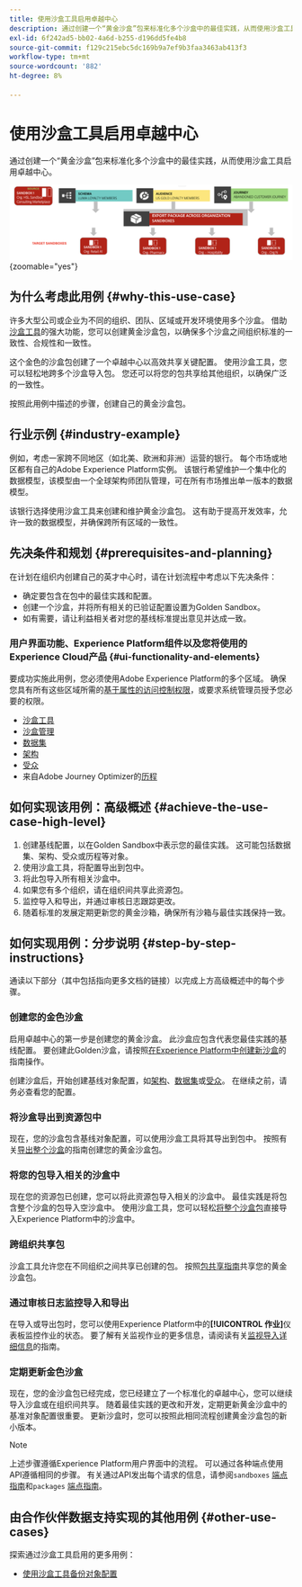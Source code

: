 ```yaml
---
title: 使用沙盒工具启用卓越中心
description: 通过创建一个“黄金沙盒”包来标准化多个沙盒中的最佳实践，从而使用沙盒工具启用卓越中心。
exl-id: 6f242ad5-bb02-4a6d-b255-d196dd5fe4b8
source-git-commit: f129c215ebc5dc169b9a7ef9b3faa3463ab413f3
workflow-type: tm+mt
source-wordcount: '882'
ht-degree: 8%

---
```


# 使用沙盒工具启用卓越中心

通过创建一个“黄金沙盒”包来标准化多个沙盒中的最佳实践，从而使用沙盒工具启用卓越中心。

![跨不同组织导出包的概述](../images/use-cases/packages-across-orgs.png){zoomable="yes"}

## 为什么考虑此用例 {#why-this-use-case}

许多大型公司或企业为不同的组织、团队、区域或开发环境使用多个沙盒。 借助[沙盒工具](../ui/sandbox-tooling.md)的强大功能，您可以创建黄金沙盒包，以确保多个沙盒之间组织标准的一致性、合规性和一致性。

这个金色的沙盒包创建了一个卓越中心以高效共享关键配置。 使用沙盒工具，您可以轻松地跨多个沙盒导入包。 您还可以将您的包共享给其他组织，以确保广泛的一致性。

按照此用例中描述的步骤，创建自己的黄金沙盒包。

## 行业示例 {#industry-example}

例如，考虑一家跨不同地区（如北美、欧洲和非洲）运营的银行。 每个市场或地区都有自己的Adobe Experience Platform实例。 该银行希望维护一个集中化的数据模型，该模型由一个全球架构师团队管理，可在所有市场推出单一版本的数据模型。

该银行选择使用沙盒工具来创建和维护黄金沙盒包。 这有助于提高开发效率，允许一致的数据模型，并确保跨所有区域的一致性。

## 先决条件和规划 {#prerequisites-and-planning}

在计划在组织内创建自己的英才中心时，请在计划流程中考虑以下先决条件：

- 确定要包含在包中的最佳实践和配置。
- 创建一个沙盒，并将所有相关的已验证配置设置为Golden Sandbox。
- 如有需要，请让利益相关者对您的基线标准提出意见并达成一致。

### 用户界面功能、Experience Platform组件以及您将使用的Experience Cloud产品 {#ui-functionality-and-elements}

要成功实施此用例，您必须使用Adobe Experience Platform的多个区域。 确保您具有所有这些区域所需的[基于属性的访问控制权限](../../access-control/abac/overview.md)，或要求系统管理员授予您必要的权限。

- [沙盒工具](../ui/sandbox-tooling.md)
- [沙盒管理](../ui/user-guide.md)
- [数据集](../../catalog/datasets/overview.md)
- [架构](../../xdm//home.md)
- [受众](../../segmentation/home.md)
- 来自Adobe Journey Optimizer的[历程](https://experienceleague.adobe.com/zh-hans/docs/journey-optimizer/using/orchestrate-journeys/journey)

## 如何实现该用例：高级概述 {#achieve-the-use-case-high-level}

1. 创建基线配置，以在Golden Sandbox中表示您的最佳实践。 这可能包括数据集、架构、受众或历程等对象。
2. 使用沙盒工具，将配置导出到包中。
3. 将此包导入所有相关沙盒中。
4. 如果您有多个组织，请在组织间共享此资源包。
5. 监控导入和导出，并通过审核日志跟踪更改。
6. 随着标准的发展定期更新您的黄金沙箱，确保所有沙箱与最佳实践保持一致。

## 如何实现用例：分步说明 {#step-by-step-instructions}

通读以下部分（其中包括指向更多文档的链接）以完成上方高级概述中的每个步骤。

### 创建您的金色沙盒

启用卓越中心的第一步是创建您的黄金沙盒。 此沙盒应包含代表您最佳实践的基线配置。 要创建此Golden沙盒，请按照[在Experience Platform中创建新沙盒](../ui/user-guide.md#create-a-new-sandbox)的指南操作。

创建沙盒后，开始创建基线对象配置，如[架构](../../xdm/ui/resources/schemas.md#create-a-new-schema)、[数据集](../../catalog/datasets/user-guide.md#create-a-dataset)或[受众](../../segmentation/ui/segment-builder.md)。 在继续之前，请务必查看您的配置。

### 将沙盒导出到资源包中

现在，您的沙盒包含基线对象配置，可以使用沙盒工具将其导出到包中。 按照有关[导出整个沙盒](../ui/sandbox-tooling.md#export-an-entire-sandbox)的指南创建您的黄金沙盒包。

### 将您的包导入相关的沙盒中

现在您的资源包已创建，您可以将此资源包导入相关的沙盒中。 最佳实践是将包含整个沙盒的包导入空沙盒中。 使用沙盒工具，您可以轻松[将整个沙盒包](../../sandboxes/ui/sandbox-tooling.md#import-the-entire-sandbox-package)直接导入Experience Platform中的沙盒中。

### 跨组织共享包

沙盒工具允许您在不同组织之间共享已创建的包。 按照[包共享指南](../../sandboxes/ui/sharing-packages-across-orgs.md)共享您的黄金沙盒包。

### 通过审核日志监控导入和导出

在导入或导出包时，您可以使用Experience Platform中的&#x200B;**[!UICONTROL 作业]**&#x200B;仪表板监控作业的状态。 要了解有关监视作业的更多信息，请阅读有关[监视导入详细信息](../../sandboxes/ui/sandbox-tooling.md#monitor-import-details)的指南。

### 定期更新金色沙盒

现在，您的金沙盒包已经完成，您已经建立了一个标准化的卓越中心，您可以继续导入沙盒或在组织间共享。 随着最佳实践的更改和开发，定期更新黄金沙盒中的基准对象配置很重要。 更新沙盒时，您可以按照此相同流程创建黄金沙盒包的新小版本。

>[!NOTE]
>
> 上述步骤遵循Experience Platform用户界面中的流程。 可以通过各种端点使用API遵循相同的步骤。 有关通过API发出每个请求的信息，请参阅`sandboxes` [端点指南](https://experienceleague.adobe.com/zh-hans/docs/experience-platform/sandbox/api/sandboxes#create)和`packages` [端点指南](https://experienceleague.adobe.com/zh-hans/docs/experience-platform/sandbox/sandbox-tooling-api/packages)。

## 由合作伙伴数据支持实现的其他用例 {#other-use-cases}

探索通过沙盒工具启用的更多用例：

- [使用沙盒工具备份对象配置](./backup-object-configuration.md)
